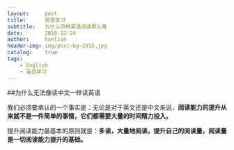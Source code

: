 ```yaml
---
layout:     post
title:      英语学习
subtitle:   为什么流畅英语阅读那么难
date:       2018-12-24
author:     hanlian
header-img: img/post-bg-2015.jpg
catalog:	true
tags:
    - English
    - 英语学习
---
```


##为什么无法像读中文一样读英语

我们必须要承认的一个事实是：无论是对于英文还是中文来说，**阅读能力的提升从来就不是一件简单的事情，它们都需要大量的时间精力投入。**

提升阅读能力最基本的原则就是：**多读，大量地阅读，提升自己的阅读量，阅读量是一切阅读能力提升的基础。**